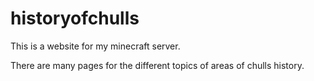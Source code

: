 # historyofchulls
This is a website for my minecraft server.

There are many pages for the different topics of areas of chulls history.
